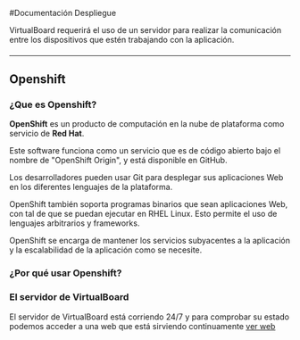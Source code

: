 #Documentación Despliegue

VirtualBoard requerirá el uso de un servidor para realizar la comunicación entre los dispositivos que estén trabajando con la aplicación.
#### 


---

## Openshift

### ¿Que es Openshift?

**OpenShift** es un producto de computación en la nube de plataforma como servicio de **Red Hat**.

Este software funciona como un servicio que es de código abierto bajo el nombre de "OpenShift Origin", y está disponible en GitHub.

Los desarrolladores pueden usar Git para desplegar sus aplicaciones Web en los diferentes lenguajes de la plataforma.

OpenShift también soporta programas binarios que sean aplicaciones Web, con tal de que se puedan ejecutar en RHEL Linux. Esto permite el uso de lenguajes arbitrarios y frameworks.

OpenShift se encarga de mantener los servicios subyacentes a la aplicación y la escalabilidad de la aplicación como se necesite.

### ¿Por qué usar Openshift?

### El servidor de VirtualBoard

El servidor de VirtualBoard está corriendo 24/7 y para comprobar su estado podemos acceder a una web que está sirviendo continuamente [ver web](http://nodejs-virtualboard.rhcloud.com/)